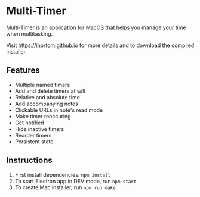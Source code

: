 # Multi-Timer

Multi-Timer is an application for MacOS that helps you manage your time when multitasking.

Visit https://ihortom.github.io for more details and to download the compiled installer.

## Features

- Multiple named timers
- Add and delete timers at will
- Relative and absolute time
- Add accompanying notes
- Clickable URLs in note's read mode
- Make timer reoccuring
- Get notified
- Hide inactive timers
- Reorder timers
- Persistent state

## Instructions

1. First install dependencies: ```npm install```
2. To start Electron app in DEV mode, run ```npm start```
3. To create Mac installer, run ```npm run make```
